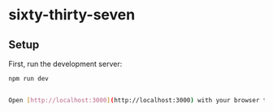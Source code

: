 # sixty-thirty-seven

## Setup

First, run the development server:

```bash
npm run dev


Open [http://localhost:3000](http://localhost:3000) with your browser to see the result.
```

